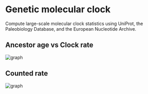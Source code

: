 Genetic molecular clock
=======================
Compute large-scale molecular clock statistics using UniProt, the Paleobiology
Database, and the European Nucleotide Archive.

Ancestor age vs Clock rate
--------------------------
![graph](https://rawgit.com/hermanbergwerf/molecular-clock/master/doc/HBB/HBB_age_vs_rate.svg)

Counted rate
------------
![graph](https://rawgit.com/hermanbergwerf/molecular-clock/master/doc/HBB/HBB_counted_rate.svg)
